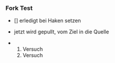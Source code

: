 ### Fork Test
- [] erledigt bei Haken setzen

- jetzt wird gepullt, vom Ziel in die Quelle
- 1. Versuch
  2. Versuch
